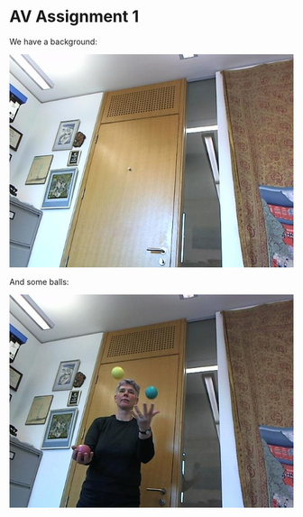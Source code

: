 AV Assignment 1
===============

We have a background:

![background.jpg](background.jpg)

And some balls:

![00000002](juggle1/00000002.jpg)